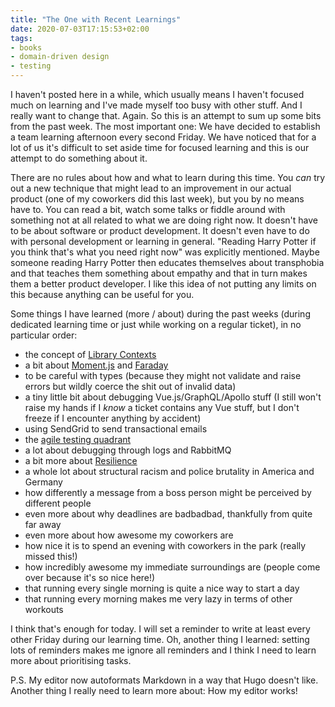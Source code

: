 ```yaml
---
title: "The One with Recent Learnings"
date: 2020-07-03T17:15:53+02:00
tags:
- books
- domain-driven design
- testing
---
```


I haven't posted here in a while, which usually means I haven't focused much on learning and I've made myself too busy with other stuff. And I really want to change that. Again. So this is an attempt to sum up some bits from the past week. The most important one: We have decided to establish a team learning afternoon every second Friday. We have noticed that for a lot of us it's difficult to set aside time for focused learning and this is our attempt to do something about it.

There are no rules about how and what to learn during this time. You *can* try out a new technique that might lead to an improvement in our actual product (one of my coworkers did this last week), but you by no means have to. You can read a bit, watch some talks or fiddle around with something not at all related to what we are doing right now. It doesn't have to be about software or product development. It doesn't even have to do with personal development or learning in general. "Reading Harry Potter if you think that's what you need right now" was explicitly mentioned. Maybe someone reading Harry Potter then educates themselves about transphobia and that teaches them something about empathy and that in turn makes them a better product developer. I like this idea of not putting any limits on this because anything can be useful for you.

Some things I have learned (more / about) during the past weeks (during dedicated learning time or just while working on a regular ticket), in no particular order:

- the concept of [Library Contexts](https://medium.com/nick-tune-tech-strategy-blog/ddd-pattern-library-contexts-d6ae81f462ef)
- a bit about [Moment.js](https://momentjs.com/) and [Faraday](https://lostisland.github.io/faraday/)
- to be careful with types (because they might not validate and raise errors but wildly coerce the shit out of invalid data)
- a tiny little bit about debugging Vue.js/GraphQL/Apollo stuff (I still won't raise my hands if I *know* a ticket contains any Vue stuff, but I don't freeze if I encounter anything by accident)
- using SendGrid to send transactional emails
- the [agile testing quadrant](https://lisacrispin.com/2011/11/08/using-the-agile-testing-quadrants/)
- a lot about debugging through logs and RabbitMQ
- a bit more about [Resilience](https://www.rickhanson.net/resilient/)
- a whole lot about structural racism and police brutality in America and Germany
- how differently a message from a boss person might be perceived by different people
- even more about why deadlines are badbadbad, thankfully from quite far away
- even more about how awesome my coworkers are
- how nice it is to spend an evening with coworkers in the park (really missed this!)
- how incredibly awesome my immediate surroundings are (people come over because it's so nice here!)
- that running every single morning is quite a nice way to start a day
- that running every morning makes me very lazy in terms of other workouts

I think that's enough for today. I will set a reminder to write at least every other Friday during our learning time. Oh, another thing I learned: setting lots of reminders makes me ignore all reminders and I think I need to learn more about prioritising tasks.

P.S. My editor now autoformats Markdown in a way that Hugo doesn't like. Another thing I really need to learn more about: How my editor works!

